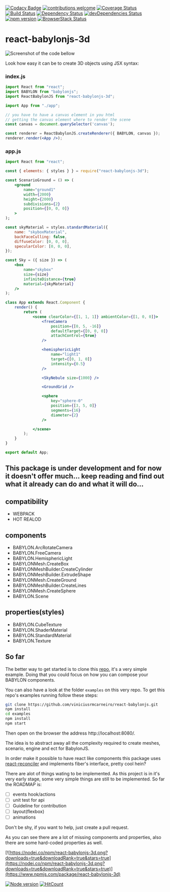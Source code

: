 [![Codacy Badge](https://api.codacy.com/project/badge/Grade/e2a161decf69444c92ced98bc3c572c6)](https://www.codacy.com/app/viniciusrmcarneiro/react-babylonjs?utm_source=github.com&utm_medium=referral&utm_content=viniciusrmcarneiro/react-babylonjs&utm_campaign=badger)
[![contributions welcome](https://img.shields.io/badge/contributions-welcome-brightgreen.svg?style=flat)](https://github.com/viniciusrmcarneiro/react-babylonjs/issues)
[![Coverage Status](https://coveralls.io/repos/github/viniciusrmcarneiro/react-babylonjs/badge.svg?branch=master)](https://coveralls.io/github/viniciusrmcarneiro/react-babylonjs?branch=master)
[![Build Status](https://travis-ci.org/viniciusrmcarneiro/react-babylonjs.svg)](https://travis-ci.org/viniciusrmcarneiro/react-babylonjs)
[![Dependency Status](https://david-dm.org/viniciusrmcarneiro/react-babylonjs.svg)](https://david-dm.org/viniciusrmcarneiro/react-babylonjs)
[![devDependencies Status](https://david-dm.org/viniciusrmcarneiro/react-babylonjs/dev-status.svg)](https://david-dm.org/viniciusrmcarneiro/react-babylonjs?type=dev)
[![npm version](https://badge.fury.io/js/react-babylonjs-3d.svg)](https://badge.fury.io/js/react-babylonjs-3d)
[![BrowserStack Status](https://www.browserstack.com/automate/badge.svg?badge_key=VDVTTXRFQVhSQ2l5eVRzSmp3RVA1TkorbmtZMXQwSEpEdzd6ZGZPZktMbz0tLTN1VklTbHUxdHd2Z0N2SWVaRFhQVnc9PQ==--4223762786c10927508895203f56eb9bb7e3b834)](https://www.browserstack.com/automate/public-build/VDVTTXRFQVhSQ2l5eVRzSmp3RVA1TkorbmtZMXQwSEpEdzd6ZGZPZktMbz0tLTN1VklTbHUxdHd2Z0N2SWVaRFhQVnc9PQ==--4223762786c10927508895203f56eb9bb7e3b834)
# react-babylonjs-3d

![Screenshot of the code bellow][screenshot1]

Look how easy it can be to create 3D objects using JSX syntax:
### index.js
```jsx
import React from "react";
import BABYLON from "babylonjs";
import ReactBabylonJS from "react-babylonjs-3d";

import App from "./app";

// you have to have a canvas element in you html
// getting the canvas element where to render the scene
const canvas = document.querySelector('canvas');

const renderer = ReactBabylonJS.createRenderer({ BABYLON, canvas });
renderer.render(<App />);
```

### app.js
```jsx
import React from "react";

const { elements: { styles } } = require("react-babylonjs-3d");

const ScenarioGround = () => (
    <ground
        name="ground1"
        width={2000}
        height={2000}
        subdivisions={2}
        position={[0, 0, 0]}
    >
);
```
```jsx
const skyMaterial = styles.standardMaterial({
    name: "skyboxMaterial",
    backFaceCulling: false,
    diffuseColor: [0, 0, 0],
    specularColor: [0, 0, 0],
});
```
```jsx
const Sky = ({ size }) => (
    <box
        name="skybox"
        size={size}
        infiniteDistance={true}
        material={skyMaterial}
    />
);
```
```jsx
class App extends React.Component {
    render() {
        return (
            <scene clearColor={[1, 1, 1]} ambientColor={[1, 0, 0]}>
                <freeCamera
                    position={[0, 5, -16]}
                    defaultTarget={[0, 0, 0]}
                    attachControl={true}
                />

                <hemisphericLight
                    name="light1"
                    target={[0, 1, 0]}
                    intensity={0.5}
                />

                <SkyNebule size={1000} />

                <GroundGrid />

                <sphere
                    key="sphere-0"
                    position={[3, 5, 0]}
                    segments={16}
                    diameter={2}
                />

            </scene>
        );
    }
}

export default App;
```

## This package is under development and for now it doesn't offer much... keep reading and find out what it already can do and what it will do...

## compatibility
- WEBPACK
- HOT REALOD

## components
- <arcRotateCamera alpha beta radius target position attachControl/>  BABYLON.ArcRotateCamera
- <freeCamera name defaultTarget target position attachControl/>  BABYLON.FreeCamera
- <hemisphericLight name intensity target/>  BABYLON.HemisphericLight
- <box name size width height subdivisions material position/>  BABYLONMesh.CreateBox
- <cylinder height diameterTop diameterBottom tessellation subdivisions arc sideOrientation sideOrientation faceUV frontUVs backUVs position rotation material/>  BABYLONMeshBuilder.CreateCylinder
- <extrudeShape shape path scale cap sideOrientation frontUVs backUVs invertUV material/>  BABYLONMeshBuilder.ExtrudeShape
- <ground name width height subdivisions position material/>  BABYLONMesh.CreateGround
- <lines points colors color useVertexColor/>  BABYLONMeshBuilder.CreateLines
- <sphere name diameter infiniteDistance position material/>  BABYLONMesh.CreateSphere
- <scene clearColor ambientColor/>  BABYLON.Scene

## properties(styles)
- <cubeTexture url coordinatesMode/>  BABYLON.CubeTexture
- <shaderMaterial name shaderPath attributes uniforms diffuseColor backFaceCulling width height boxSize edgeColor hue tileTex/>  BABYLON.ShaderMaterial
- <standardMaterial name backFaceCulling diffuseColor specularColor emissiveColor ambientColor reflectionTexture diffuseTexture/>  BABYLON.StandardMaterial
- <texture url/>  BABYLON.Texture

## So far
The better way to get started is to clone this [repo](https://github.com/viniciusrmcarneiro/react-babylonjs-3d-example), it's a very simple example. Doing that you could focus on how you can compose your BABYLON components.

You can also have a look at the folder `examples` on this very repo.
To get this repo's examples running follow these steps:
```bash
git clone https://github.com/viniciusrmcarneiro/react-babylonjs.git
npm install
cd examples
npm install
npm start
```
Then open on the browser the address http://localhost:8080/.

The idea is to abstract away all the complexity required to create meshes, scenario, engine and ect for BabylonJS.

In order make it possible to have react like components this package uses [react-reconciler](https://www.npmjs.com/package/react-reconciler) and implements fiber's interface, pretty cool hein?


There are alot of things wating to be implemented. As this project is in it's very early stage, some very simple things are still to be implemented. So far the ROADMAP is:
- [ ] events hook/actions
- [ ] unit test for api
- [ ] Guideline for contribution
- [ ] layout(flexbox)
- [ ] animations

Don't be shy, if you want to help, just create a pull request.


As you can see there are a lot of missing components and properties, also there are some hard-coded properties as well.

[![https://nodei.co/npm/react-babylonjs-3d.png?downloads=true&downloadRank=true&stars=true](https://nodei.co/npm/react-babylonjs-3d.png?downloads=true&downloadRank=true&stars=true)](https://www.npmjs.com/package/react-babylonjs-3d)

[![Node version](https://img.shields.io/node/v/react-babylonjs-3d.svg?style=flat)](https://github.com/viniciusrmcarneiro/react-babylonjs)
[![HitCount](http://hits.dwyl.com/viniciusrmcarneiro/react-babylonjs.svg)](http://hits.dwyl.com/viniciusrmcarneiro/react-babylonjs)

[screenshot1]: https://github.com/viniciusrmcarneiro/react-babylonjs/raw/master/docs/images/screenshot.png "Sky, Ground and a Sphere"
